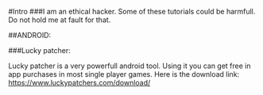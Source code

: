 #Intro
###I am an ethical hacker. Some of these tutorials could be harmfull. Do not hold me at fault for that.

##ANDROID:

###Lucky patcher:

Lucky patcher is a very powerfull android tool. Using it you can get free in app purchases in most single player games. Here is the download link: https://www.luckypatchers.com/download/
